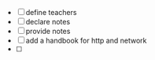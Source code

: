 - [ ] define teachers
- [ ] declare notes 
- [ ] provide notes
- [ ] add a handbook for http and network
- [ ] 